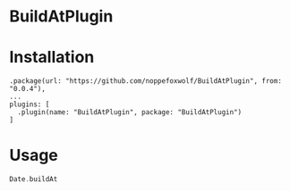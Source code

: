 # BuildAtPlugin

# Installation

```
.package(url: "https://github.com/noppefoxwolf/BuildAtPlugin", from: "0.0.4"),
...
plugins: [
  .plugin(name: "BuildAtPlugin", package: "BuildAtPlugin")
]
```

# Usage

```swift
Date.buildAt
```
